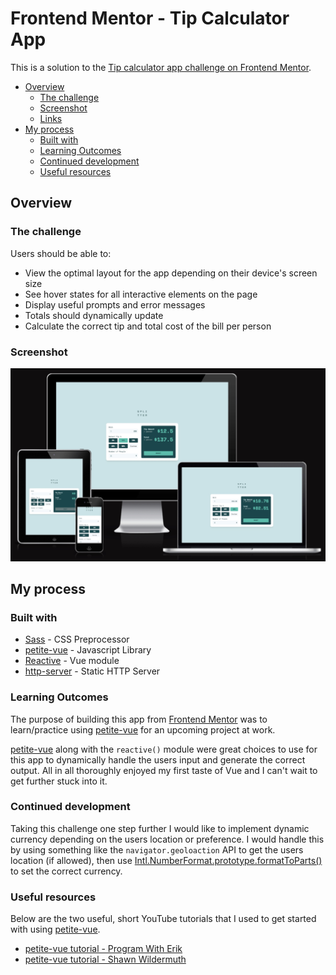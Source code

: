 # Frontend Mentor - Tip Calculator App

This is a solution to the [Tip calculator app challenge on Frontend Mentor](https://www.frontendmentor.io/challenges/tip-calculator-app-ugJNGbJUX).

-   [Overview](#overview)
    -   [The challenge](#the-challenge)
    -   [Screenshot](#screenshot)
    -   [Links](#links)
-   [My process](#my-process)
    -   [Built with](#built-with)
    -   [Learning Outcomes](#learning-outcomes)
    -   [Continued development](#continued-development)
    -   [Useful resources](#useful-resources)

## Overview

### The challenge

Users should be able to:

-   View the optimal layout for the app depending on their device's screen size
-   See hover states for all interactive elements on the page
-   Display useful prompts and error messages
-   Totals should dynamically update
-   Calculate the correct tip and total cost of the bill per person

### Screenshot

![Screenshot of calculator app displayed on various devices e.g laptop, mobile, tablet.](./assets/screenshots/tip-app.jpg)

## My process

### Built with

-   [Sass](https://sass-lang.com/) - CSS Preprocessor
-   [petite-vue](https://github.com/vuejs/petite-vue) - Javascript Library
-   [Reactive](https://vuejs.org/guide/essentials/reactivity-fundamentals.html) - Vue module
-   [http-server](https://github.com/http-party/http-server) - Static HTTP Server

### Learning Outcomes

The purpose of building this app from [Frontend Mentor](https://www.frontendmentor.io/challenges) was to learn/practice using [petite-vue](https://github.com/vuejs/petite-vue) for an upcoming project at work.

[petite-vue](https://github.com/vuejs/petite-vue) along with the `reactive()` module were great choices to use for this app to dynamically handle the users input and generate the correct output. All in all thoroughly enjoyed my first taste of Vue and I can't wait to get further stuck into it.

### Continued development

Taking this challenge one step further I would like to implement dynamic currency depending on the users location or preference. I would handle this by using something like the `navigator.geoloaction` API to get the users location (if allowed), then use [Intl.NumberFormat.prototype.formatToParts()](https://developer.mozilla.org/en-US/docs/Web/JavaScript/Reference/Global_Objects/Intl/NumberFormat/formatToParts) to set the correct currency.

### Useful resources

Below are the two useful, short YouTube tutorials that I used to get started with using [petite-vue](https://github.com/vuejs/petite-vue).

-   [petite-vue tutorial - Program With Erik](https://www.youtube.com/watch?v=v5gA3Nx41Aw)
-   [petite-vue tutorial - Shawn Wildermuth](https://www.youtube.com/watch?v=YL9gkm-Ihpk)

